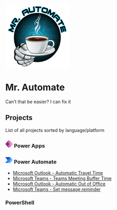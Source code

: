 <img src="/files/MrAutomate-crop.png" alt="Mr. Automate" width="200" height="200">

# Mr. Automate
Can’t that be easier? I can fix it

## Projects
List of all projects sorted by language/platform

### <img src="files/PowerApps.svg" height="23"> Power Apps

### <img src="files/PowerAutomate.svg" height="23"> Power Automate
- [Microsoft Outlook - Automatic Travel Time](/../../../AutomaticTravelTime)<br/>
- [Microsoft Teams - Teams Meeting Buffer Time](/../../../MicrosoftTeamsMeetingBufferTime)<br/>
- [Microsoft Outlook - Automatic Out of Office](/../../../AutomaticOutofOffice)<br/>
- [Microsoft Teams - Set message reminder](/../../../MicrosoftTeamsSetReminder)<br/>

### PowerShell

<!--
**MrAutomate33/MrAutomate33** is a ✨ _special_ ✨ repository because its `README.md` (this file) appears on your GitHub profile.

Here are some ideas to get you started:

- 🔭 I’m currently working on ...
- 🌱 I’m currently learning ...
- 👯 I’m looking to collaborate on ...
- 🤔 I’m looking for help with ...
- 💬 Ask me about ...
- 📫 How to reach me: ...
- 😄 Pronouns: ...
- ⚡ Fun fact: ...
-->

